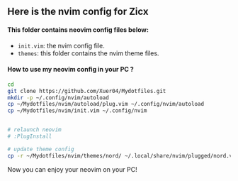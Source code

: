 ## Here is the nvim config for Zicx

#### This folder contains neovim config files below:
- `init.vim`: the nvim config file.
- `themes`: this folder contains the nvim theme files.

#### How to use my neovim config in your PC ?
```bash
cd
git clone https://github.com/Xuer04/Mydotfiles.git
mkdir -p ~/.config/nvim/autoload
cp ~/Mydotfiles/nvim/autoload/plug.vim ~/.config/nvim/autoload
cp ~/Mydotfiles/nvim/init.vim ~/.config/nvim


# relaunch neovim
# :PlugInstall

# update theme config
cp -r ~/Mydotfiles/nvim/themes/nord/ ~/.local/share/nvim/plugged/nord.vim/lua/nord

```

Now you can enjoy your neovim on your PC!
